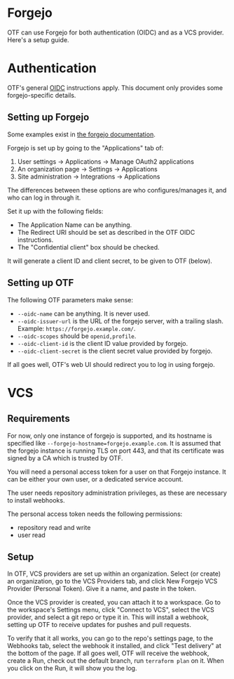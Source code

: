 # Forgejo

OTF can use Forgejo for both authentication (OIDC) and as a VCS provider.  Here's a setup guide.

# Authentication

OTF's general [OIDC](https://docs.otf.ninja/auth/providers/oidc/) instructions apply.  This document only provides some forgejo-specific details.

## Setting up Forgejo

Some examples exist in [the forgejo documentation](https://forgejo.org/docs/latest/user/oauth2-provider/#examples).

Forgejo is set up by going to the "Applications" tab of:
1. User settings → Applications → Manage OAuth2 applications
2. An organization page → Settings → Applications
3. Site administration → Integrations → Applications

The differences between these options are who configures/manages it,
and who can log in through it.

Set it up with the following fields:
* The Application Name can be anything.
* The Redirect URI should be set as described in the OTF OIDC instructions.
* The "Confidential client" box should be checked.

It will generate a client ID and client secret, to be given to OTF (below).

## Setting up OTF

The following OTF parameters make sense:

* `--oidc-name` can be anything.  It is never used.
* `--oidc-issuer-url` is the URL of the forgejo server, with a trailing slash.  Example: `https://forgejo.example.com/`.
* `--oidc-scopes` should be `openid,profile`.
* `--oidc-client-id` is the client ID value provided by forgejo.
* `--oidc-client-secret` is the client secret value provided by forgejo.

If all goes well, OTF's web UI should redirect you to log in using forgejo.


# VCS

## Requirements

For now, only one instance of forgejo is supported, and its hostname is specified like `--forgejo-hostname=forgejo.example.com`.  It is assumed that the forgejo instance is running TLS on port 443, and that its certificate was signed by a CA which is trusted by OTF.

You will need a personal access token for a user on that Forgejo instance.  It can be either your own user, or a dedicated service account.

The user needs repository administration privileges, as these are necessary to install webhooks.

The personal access token needs the following permissions:

* repository read and write
* user read

## Setup

In OTF, VCS providers are set up within an organization.  Select (or create) an organization, go to the VCS Providers tab, and click New Forgejo VCS Provider (Personal Token).  Give it a name, and paste in the token.

Once the VCS provider is created, you can attach it to a workspace.  Go to the workspace's Settings menu, click "Connect to VCS", select the VCS provider, and select a git repo or type it in.  This will install a webhook, setting up OTF to receive updates for pushes and pull requests.

To verify that it all works, you can go to the repo's settings page, to the Webhooks tab, select the webhook it installed, and click "Test delivery" at the bottom of the page.  If all goes well, OTF will receive the webhook, create a Run, check out the default branch, run `terraform plan` on it.  When you click on the Run, it will show you the log.
